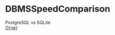 # DBMSSpeedComparison
PostgreSQL vs SQLite
<br>
[Отчет](https://github.com/vszholobov/DBMSSpeedComparison/blob/master/Result%20report.pdf)
